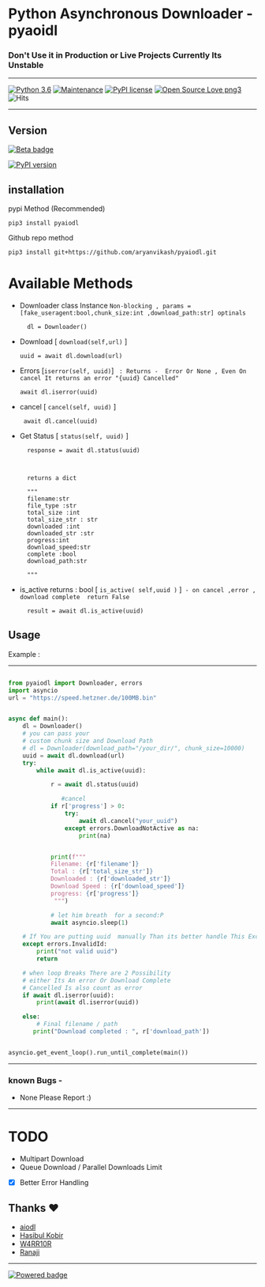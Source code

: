 # Python Asynchronous Downloader  - pyaoidl

### Don't Use it in Production or Live Projects Currently Its Unstable
___
 [![Python 3.6](https://img.shields.io/badge/python-3-blue.svg)](https://www.python.org/downloads/release/python-360/)
[![Maintenance](https://img.shields.io/badge/Maintained%3F-yes-green.svg)](https://github.com/aryanvikash/pyaiodl)
[![PyPI license](https://img.shields.io/pypi/l/ansicolortags.svg)](https://github.com/aryanvikash/pyaiodl)
[![Open Source Love png3](https://badges.frapsoft.com/os/v3/open-source.png?v=103)](https://github.com/aryanvikash/pyaiodl)
![Hits](https://hits.seeyoufarm.com/api/count/incr/badge.svg?url=https://github.com/aryanvikash/pyaiodl)
___
## Version
[![Beta badge](https://img.shields.io/badge/STATUS-BETA-red.svg)](https://github.com/aryanvikash/pyaiodl)

[![PyPI version](https://badge.fury.io/py/pyaiodl.svg)](https://pypi.org/project/pyaiodl/)


## installation
pypi Method (Recommended)

    pip3 install pyaiodl

Github repo method
    
    pip3 install git+https://github.com/aryanvikash/pyaiodl.git


# Available Methods
- Downloader class Instance
   `Non-blocking , params = [fake_useragent:bool,chunk_size:int ,download_path:str] optinals`
   
        dl = Downloader()
-   Download [ `download(self,url)` ]  

        uuid = await dl.download(url)
- Errors [` iserror(self, uuid) `]
    ` : Returns -  Error Or None
    , Even On cancel It returns an error "{uuid} Cancelled"`

    ```
    await dl.iserror(uuid)
    ```


- cancel [ `cancel(self, uuid)` ]

       await dl.cancel(uuid)
- Get Status [ `status(self, uuid)` ]  
    
        response = await dl.status(uuid)
        


        returns a dict

        """
        filename:str
        file_type :str
        total_size :int
        total_size_str : str
        downloaded :int
        downloaded_str :str
        progress:int
        download_speed:str
        complete :bool
        download_path:str

        """

- is_active returns : bool [ `is_active( self,uuid )` ]` - on cancel ,error , download complete  return False`
    
        result = await dl.is_active(uuid)


## Usage
Example :
___

```py

from pyaiodl import Downloader, errors
import asyncio
url = "https://speed.hetzner.de/100MB.bin"


async def main():
    dl = Downloader()
    # you can pass your
    # custom chunk size and Download Path
    # dl = Downloader(download_path="/your_dir/", chunk_size=10000)
    uuid = await dl.download(url)
    try:
        while await dl.is_active(uuid):

            r = await dl.status(uuid)

               #cancel
            if r['progress'] > 0:
                try:
                    await dl.cancel("your_uuid")
                except errors.DownloadNotActive as na:
                    print(na)


            print(f"""
            Filename: {r['filename']}
            Total : {r['total_size_str']}
            Downloaded : {r['downloaded_str']}
            Download Speed : {r['download_speed']}
            progress: {r['progress']}
             """)

            # let him breath  for a second:P
            await asyncio.sleep(1)

    # If You are putting uuid  manually Than its better handle This Exception
    except errors.InvalidId:
        print("not valid uuid")
        return

    # when loop Breaks There are 2 Possibility
    # either Its An error Or Download Complete
    # Cancelled Is also count as error
    if await dl.iserror(uuid):
        print(await dl.iserror(uuid))

    else:
        # Final filename / path
       print("Download completed : ", r['download_path'])


asyncio.get_event_loop().run_until_complete(main())

```

___
### known Bugs -
 - None Please Report :)

___
# TODO

- Multipart Download
- Queue Download / Parallel Downloads Limit
- [x] Better Error Handling





## Thanks ❤️
- [aiodl](https://github.com/cshuaimin/aiodl)
- [Hasibul Kobir](https://github.com/HasibulKabir)
- [W4RR10R](https://github.com/CW4RR10R)
- [Ranaji](https://t.me/ranaji1425)

___

[![Powered badge](https://img.shields.io/badge/Powered-Aiohttp-green.svg)](https://shields.io/)